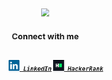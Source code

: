   <h1 align="center">
    <a href="https://git.io/typing-svg">
      <img src="https://readme-typing-svg.herokuapp.com/?lines=Hello,+There!;I+am+Annisa+Aulia+Rahma+👋;&center=true&size=30">
    </a>
  </h1>
  
  <h3 align="center"> Connect with me </h3>
  
  <h5 align="center">
    <code>
      <a href="https://www.linkedin.com/in/annisa-aulia-rahma/" title="LinkedIn Profile"><img width="22" src="https://raw.githubusercontent.com/AnnisaAuliaRahma/AnnisaAuliaRahma/main/images/linkedin.svg"> LinkedIn</a></code>
    <code><a href="https://www.hackerrank.com/annisaauliarahma" title="HackerRank Profile"><img width="22" src="https://raw.githubusercontent.com/AnnisaAuliaRahma/AnnisaAuliaRahma/main/images/hackerrank.png"> HackerRank</a></code>
  </h5>
  <br>

<!--
**AnnisaAuliaRahma/AnnisaAuliaRahma** is a ✨ _special_ ✨ repository because its `README.md` (this file) appears on your GitHub profile.

Here are some ideas to get you started:

- 🔭 I’m currently working on ...
- 🌱 I’m currently learning ...
- 👯 I’m looking to collaborate on ...
- 🤔 I’m looking for help with ...
- 💬 Ask me about ...
- 📫 How to reach me: ...
- 😄 Pronouns: ...
- ⚡ Fun fact: ...
-->
